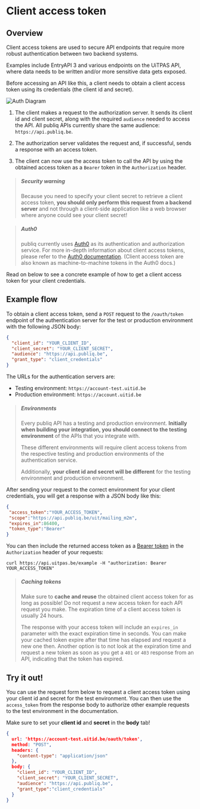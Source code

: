 # Client access token

## Overview

Client access tokens are used to secure API endpoints that require more robust authentication between two backend systems.

Examples include EntryAPI 3 and various endpoints on the UiTPAS API, where data needs to be written and/or more sensitive data gets exposed.

Before accessing an API like this, a client needs to obtain a client access token using its credentials (the client id and secret).

![Auth Diagram](https://acc.uitid.be/api/publiq-auth-diagram.png)

1. The client makes a request to the authorization server. It sends its client id and client secret, along with the required `audience` needed to access the API. All publiq APIs currently share the same audience: `https://api.publiq.be`. 

2. The authorization server validates the request and, if successful, sends a response with an access token.

3. The client can now use the access token to call the API by using the obtained access token as a `Bearer` token in the `Authorization` header.

<!-- theme: warning -->

> ##### Security warning
> Because you need to specify your client secret to retrieve a client access token, **you should only perform this request from a backend server** and not through a client-side application like a web browser where anyone could see your client secret!

<!-- theme: info -->

> ##### Auth0
> publiq currently uses [Auth0](https://auth0.com/) as its authentication and authorization service. For more in-depth information about client access tokens, please refer to the [Auth0 documentation](https://auth0.com/docs/). (Client access token are also known as machine-to-machine tokens in the Auth0 docs.)

Read on below to see a concrete example of how to get a client access token for your client credentials.


## Example flow

To obtain a client access token, send a `POST` request to the `/oauth/token` endpoint of the authentication server for the test or production environment with the following JSON body:

```json
{
  "client_id": "YOUR_CLIENT_ID",
  "client_secret": "YOUR_CLIENT_SECRET",
  "audience": "https://api.publiq.be",
  "grant_type": "client_credentials"
}
```

The URLs for the authentication servers are:
- Testing environment: `https://account-test.uitid.be`
- Production environment: `https://account.uitid.be`

<!-- theme: warning -->

> ##### Environments
> Every publiq API has a testing and production environment. **Initially when building your integration, you should connect to the testing environment** of the APIs that you integrate with.
> 
> These different environments will require client access tokens from the respective testing and production environments of the authentication service.
> 
> Additionally, **your client id and secret will be different** for the testing environment and production environment.

After sending your request to the correct environment for your client credentials, you will get a response with a JSON body like this:

```json
{
 "access_token":"YOUR_ACCESS_TOKEN",
 "scope":"https://api.publiq.be/uit/mailing_m2m",
 "expires_in":86400,
 "token_type":"Bearer"
}
```

You can then include the returned access token as a [Bearer token](https://swagger.io/docs/specification/authentication/bearer-authentication/) in the `Authorization` header of your requests:

```
curl https://api.uitpas.be/example -H "authorization: Bearer YOUR_ACCESS_TOKEN"
```

<!-- theme: warning -->

> ##### Caching tokens
> Make sure to **cache and reuse** the obtained client access token for as long as possible! Do not request a new access token for each API request you make. The expiration time of a client access token is usually 24 hours. 
> 
> The response with your access token will include an `expires_in` parameter with the exact expiration time in seconds. You can make your cached token expire after that time has elapsed and request a new one then. Another option is to not look at the expiration time and request a new token as soon as you get a `401` or `403` response from an API, indicating that the token has expired.


## Try it out!

You can use the request form below to request a client access token using your client id and secret for the test environment. You can then use the `access_token` from the response body to authorize other example requests to the test environment in the documentation.

Make sure to set your **client id** and **secret** in the **body** tab!

```json http
{
  url: 'https://account-test.uitid.be/oauth/token',
  method: "POST",
  headers: {
    "content-type": "application/json"
  },
  body: {
    "client_id": "YOUR_CLIENT_ID",
    "client_secret": "YOUR_CLIENT_SECRET",
    "audience": "https://api.publiq.be",
    "grant_type":"client_credentials"    
  }
}
```